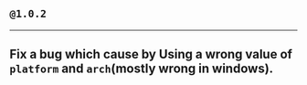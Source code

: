 ## `@1.0.2`
-------------
Fix a bug which cause by Using a wrong value of `platform` and `arch`(mostly wrong in windows).
-------------